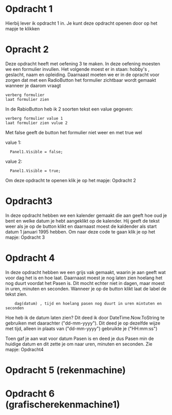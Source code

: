 # Opdracht 1
Hierbij lever ik opdracht 1 in. Je kunt deze opdracht openen door op het mapje te klikken


# Opracht 2
Deze opdracht heeft met oefening 3 te maken. In deze oefening moesten we een formulier invullen. Het volgende moest er in staan:
hobby's , geslacht, naam en opleiding. Daarnaast moeten we er in de opracht voor zorgen dat met een RadioButton het formulier zichtbaar wordt gemaakt wanneer je daarom vraagt

    verberg formulier
    laat formulier zien
  
In de RabioButton heb ik 2 soorten tekst een value gegeven: 

    verberg formulier value 1
    laat formulier zien vulue 2

Met false geeft de button het formulier niet weer en met true wel

  value 1:
  
      Panel1.Visible = false;
  value 2:
  
      Panel1.Visible = true;
      
Om deze opdracht te openen klik je op het mapje: Opdracht 2

# Opdracht3
In deze opdracht hebben we een kalender gemaakt die aan geeft hoe oud je bent en welke datum je hebt aangeklikt op de kalender. Hij geeft de tekst weer als je op de button klikt en daarnaast moest de kaldender als start datum 1 januari 1995 hebben.
Om naar deze code te gaan klik je op het mapje: Opdracht 3


# Opdracht 4
In deze opdracht hebben we een grijs vak gemaakt, waarin je aan geeft wat voor dag het is en hoe laat. Daarnaast moest je nog laten zien hoelang het nog duurt voordat het Pasen is. Dit mocht echter niet in dagen, maar moest in uren, minuten en seconden. Wanneer je op de button klikt laat de label de tekst zien.

        dag(datum) , tijd en hoelang pasen nog duurt in uren mintuten en seconden
        
Hoe heb ik de datum laten zien?  Dit deed ik door DateTime.Now.ToString te gebruiken met daarachter ("dd-mm-yyyy").
Dit deed je op dezelfde wijze met tijd, alleen in plaats van ("dd-mm-yyyy") gebruikte je ("HH:mm:ss")

Toen gaf je aan wat voor datum Pasen is en deed je dus Pasen min de huidige datum en dit zette je om naar uren, minuten en seconden. Zie mapje: Opdracht4
   


# Opdracht 5  (rekenmachine)




# Opdracht 6  (grafischerekenmachine1)
